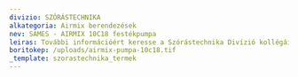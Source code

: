 ```yaml
---
divizio: SZÓRÁSTECHNIKA
alkategoria: Airmix berendezések
nev: SAMES - AIRMIX 10C18 festékpumpa
leiras: További információért keresse a Szórástechnika Divízió kollégáit
boritokep: /uploads/airmix-pumpa-10c18.tif
_template: szorastechnika_termek
---
```


